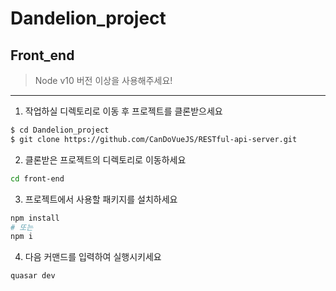 # Dandelion_project

## Front_end

> Node v10 버전 이상을 사용해주세요!
___

1. 작업하실 디렉토리로 이동 후 프로젝트를 클론받으세요
```sh
$ cd Dandelion_project
$ git clone https://github.com/CanDoVueJS/RESTful-api-server.git
```

2. 클론받은 프로젝트의 디렉토리로 이동하세요
```sh
cd front-end
```
3. 프로젝트에서 사용할 패키지를 설치하세요
```sh
npm install
# 또는
npm i
```

4. 다음 커맨드를 입력하여 실행시키세요

```sh
quasar dev 
```

